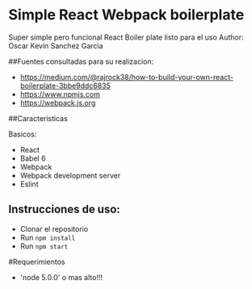 # Simple React Webpack boilerplate

Super simple pero funcional React Boiler plate listo para el uso
Author: Oscar Kevin Sanchez Garcia

##Fuentes consultadas para su realizacion:
* https://medium.com/@rajrock38/how-to-build-your-own-react-boilerplate-3bbe9ddc6835
* https://www.npmjs.com
* https://webpack.js.org

##Caracteristicas

Basicos:

* React
* Babel 6
* Webpack
* Webpack development server
* Eslint

## Instrucciones de uso:

* Clonar el repositorio
* Run `npm install`
* Run `npm start`

#Requerimientos
* 'node 5.0.0' o mas alto!!!